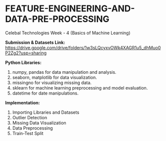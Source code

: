 # FEATURE-ENGINEERING-AND-DATA-PRE-PROCESSING
Celebal Technologies Week - 4 
(Basics of Machine Learning)


**Submission & Datasets Link:** <br>
https://drive.google.com/drive/folders/1w3sLQcyxvOWk4XAGR1u5_dhMuo0P2Zg2?usp=sharing

**Python Libraries:** 
1. numpy, pandas for data manipulation and analysis.
2. seaborn, matplotlib for data visualization.
3. missingno for visualizing missing data.
4. sklearn for machine learning preprocessing and model evaluation.
5. datetime for date manipulations.

**Implementation:**
1. Importing Libraries and Datasets
2. Outlier Detection
3. Missing Data Visualization
4. Data Preprocessing
5. Train-Test Split

